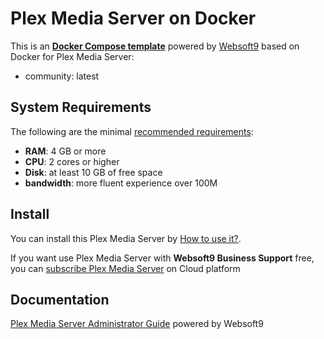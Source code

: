 # Plex Media Server on Docker  

This is an **[Docker Compose template](https://github.com/Websoft9/docker-library)** powered by [Websoft9](https://www.websoft9.com) based on Docker for Plex Media Server:


 - community:  latest


## System Requirements

The following are the minimal [recommended requirements](https://www.plex.tv/media-server-downloads):

* **RAM**: 4 GB or more
* **CPU**: 2 cores or higher
* **Disk**: at least 10 GB of free space
* **bandwidth**: more fluent experience over 100M  

## Install

You can install this Plex Media Server by [How to use it?](https://github.com/Websoft9/docker-library#how-to-use-it).   

If you want use Plex Media Server with **Websoft9 Business Support** free, you can [subscribe Plex Media Server](https://www.websoft9.com/apps) on Cloud platform

## Documentation

[Plex Media Server Administrator Guide](https://support.websoft9.com/docs/plex) powered by Websoft9